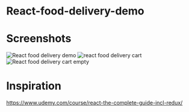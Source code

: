 ﻿# React-food-delivery-demo

# Screenshots
![React food delivery demo](https://github.com/misbahsohail/React-food-delivery-demo/assets/16046524/aeef32d8-aea4-49e3-8e0b-d3e3d5fc1257)
![react food delivery cart](https://github.com/misbahsohail/React-food-delivery-demo/assets/16046524/f200964a-6dca-450e-9cc3-0e321be6b96f)
![React food delivery cart empty](https://github.com/misbahsohail/React-food-delivery-demo/assets/16046524/3a87c54b-7318-4d24-8f81-aaf810885af8)

# Inspiration
https://www.udemy.com/course/react-the-complete-guide-incl-redux/
